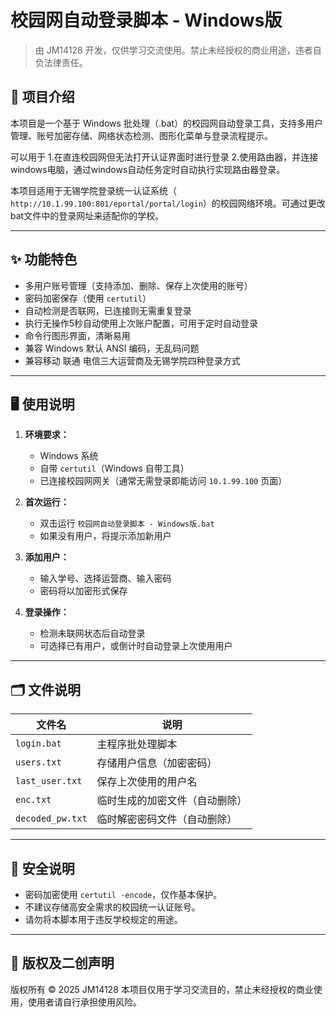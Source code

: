 # 校园网自动登录脚本 - Windows版

> 由 JM14128 开发，仅供学习交流使用。禁止未经授权的商业用途，违者自负法律责任。

## 📌 项目介绍

本项目是一个基于 Windows 批处理（.bat）的校园网自动登录工具，支持多用户管理、账号加密存储、网络状态检测、图形化菜单与登录流程提示。

可以用于
1.在直连校园网但无法打开认证界面时进行登录
2.使用路由器，并连接windows电脑，通过windows自动任务定时自动执行实现路由器登录。

本项目适用于无锡学院登录统一认证系统（ `http://10.1.99.100:801/eportal/portal/login`）的校园网络环境。可通过更改bat文件中的登录网址来适配你的学校。

---

## ✨ 功能特色

- 多用户账号管理（支持添加、删除、保存上次使用的账号）
- 密码加密保存（使用 `certutil`）
- 自动检测是否联网，已连接则无需重复登录
- 执行无操作5秒自动使用上次账户配置，可用于定时自动登录
- 命令行图形界面，清晰易用
- 兼容 Windows 默认 ANSI 编码，无乱码问题
- 兼容移动 联通 电信三大运营商及无锡学院四种登录方式
---

## 🖥️ 使用说明

1. **环境要求：**
   - Windows 系统
   - 自带 `certutil`（Windows 自带工具）
   - 已连接校园网网关（通常无需登录即能访问 `10.1.99.100` 页面）

2. **首次运行：**
   - 双击运行 `校园网自动登录脚本 - Windows版.bat`
   - 如果没有用户，将提示添加新用户

3. **添加用户：**
   - 输入学号、选择运营商、输入密码
   - 密码将以加密形式保存

4. **登录操作：**
   - 检测未联网状态后自动登录
   - 可选择已有用户，或倒计时自动登录上次使用用户

---

## 🗂️ 文件说明

| 文件名           | 说明                           |
|------------------|--------------------------------|
| `login.bat`      | 主程序批处理脚本               |
| `users.txt`      | 存储用户信息（加密密码）       |
| `last_user.txt`  | 保存上次使用的用户名           |
| `enc.txt`        | 临时生成的加密文件（自动删除） |
| `decoded_pw.txt` | 临时解密密码文件（自动删除）   |

---

## 🔐 安全说明

- 密码加密使用 `certutil -encode`，仅作基本保护。
- 不建议存储高安全需求的校园统一认证账号。
- 请勿将本脚本用于违反学校规定的用途。

---

## 📝 版权及二创声明
版权所有 © 2025 JM14128
本项目仅用于学习交流目的，禁止未经授权的商业使用，使用者请自行承担使用风险。


